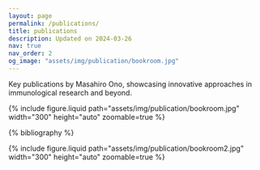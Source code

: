 ```yaml
---
layout: page
permalink: /publications/
title: publications
description: Updated on 2024-03-26
nav: true
nav_order: 2
og_image: "assets/img/publication/bookroom.jpg"
---
```


Key publications by Masahiro Ono, showcasing innovative approaches in immunological research and beyond.

<div class="row mt-3">
     <div class="col-sm mt-3 mt-md-0">
        {% include figure.liquid path="assets/img/publication/bookroom.jpg" width="300" height="auto" zoomable=true %}
    </div>

</div>


<!-- _pages/publications.md -->
<div class="publications">

{% bibliography %}

</div>

<div class="row mt-3">
     <div class="col-sm mt-3 mt-md-0">
        {% include figure.liquid path="assets/img/publication/bookroom2.jpg" width="300" height="auto" zoomable=true %}    </div>

</div>

